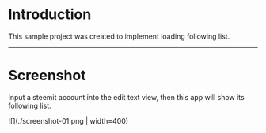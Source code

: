 # Introduction

This sample project was created to implement loading following list.

---

# Screenshot

Input a steemit account into the edit text view, then this app will show its following list.

![](./screenshot-01.png | width=400)